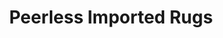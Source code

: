 ---
title: "Peerless Imported Rugs"
url: /chicago/peerless-imported-rugs/
shop: Haushaltsartikel
---